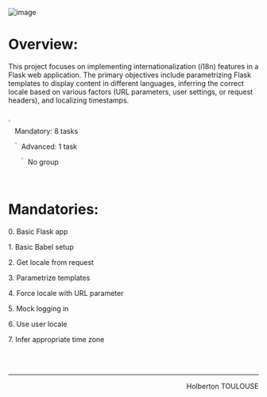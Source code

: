 ![image](https://github.com/TessierV/holbertonschool-web_back_end/assets/113889290/bf912e97-ad57-44b5-9880-5dc30974ab0f)

# Overview: 
This project focuses on implementing internationalization (i18n) features in a Flask web application. The primary objectives include parametrizing Flask templates to display content in different languages, inferring the correct locale based on various factors (URL parameters, user settings, or request headers), and localizing timestamps.

<br>
<img align="left" width="2%" alt="Github" src="https://github.com/TessierV/TessierV/assets/113889290/75f76703-549a-45ed-8091-9fdc76ed72eb" /><p align="left">Mandatory: 8 tasks</p>
<img align="left" width="2%" alt="Github" src="https://github.com/TessierV/TessierV/assets/113889290/75f76703-549a-45ed-8091-9fdc76ed72eb" /><p align="left">Advanced: 1 task</p>
<img align="left" width="2%" alt="Github" src="https://github.com/TessierV/TessierV/assets/113889290/f68c3441-c4fe-4af2-90db-a0eb69922241" />
<p align="left">No group</p>

<br>
<h1  align="left">Mandatories:</h1>
<p>0. Basic Flask app</p>   
<p>1. Basic Babel setup</p>      
<p>2. Get locale from request</p>      
<p>3. Parametrize templates</p>      
<p>4. Force locale with URL parameter</p>      
<p>5. Mock logging in</p>      
<p>6. Use user locale</p>      
<p>7. Infer appropriate time zone</p>      

<br> 
<br/><hr>
<p align="right">Holberton TOULOUSE</p>
